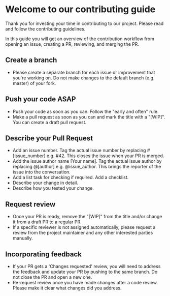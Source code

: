 # **Welcome to our contributing guide**
Thank you for investing your time in contributing to our project. Please read and follow the contributing guidelines.

In this guide you will get an overview of the contribution workflow from opening an issue, creating a PR, reviewing, and merging the PR.

## **Create a branch**
- Please create a separate branch for each issue or improvement that you're working on. Do not make changes to the default branch (e.g. master) of your fork.

## **Push your code ASAP**
- Push your code as soon as you can. Follow the "early and often" rule.
- Make a pull request as soon as you can and mark the title with a "[WIP]". You can create a draft pull request.

## **Describe your Pull Request**
- Add an issue number. Tag the actual issue number by replacing #[issue_number] e.g. #42. This closes the issue when your PR is merged.
- Add the issue author name [Your name]. Tag the actual issue author by replacing @[author] e.g. @issue_author. This brings the reporter of the issue into the conversation.
- Add a list task for checking if required. Add a checklist.
- Describe your change in detail.
- Describe how you tested your change.

## **Request review**
- Once your PR is ready, remove the "[WIP]" from the title and/or change it from a draft PR to a regular PR.
- If a specific reviewer is not assigned automatically, please request a review from the project maintainer and any other interested parties manually.

## **Incorporating feedback**
- If your PR gets a 'Changes requested' review, you will need to address the feedback and update your PR by pushing to the same branch. Do not close the PR and open a new one.
- Re-request review once you have made changes after a code review. Please make it clear what changes did you address.
